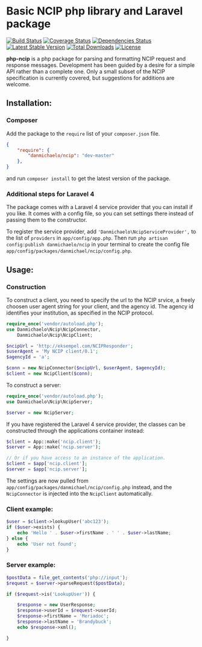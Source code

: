 # Basic NCIP php library and Laravel package

[![Build Status](https://travis-ci.org/danmichaelo/php-ncip.png?branch=master)](https://travis-ci.org/danmichaelo/php-ncip)
[![Coverage Status](https://coveralls.io/repos/danmichaelo/php-ncip/badge.png?branch=master)](https://coveralls.io/r/danmichaelo/php-ncip?branch=master)
[![Dependencies Status](https://depending.in/danmichaelo/php-ncip.png)](http://depending.in/danmichaelo/php-ncip)
[![Latest Stable Version](https://poser.pugx.org/danmichaelo/ncip/v/stable.png)](https://packagist.org/packages/danmichaelo/ncip)
[![Total Downloads](https://poser.pugx.org/danmichaelo/ncip/downloads.png)](https://packagist.org/packages/danmichaelo/ncip)
[![License](https://poser.pugx.org/danmichaelo/ncip/license.png)](https://packagist.org/packages/danmichaelo/ncip)


**php-ncip** is a php package for parsing and formatting NCIP request and response messages. Development has been guided by a desire for a simple API rather than a complete one. Only a small subset of the NCIP specification is currently covered, but suggestions for additions are welcome.

## Installation:

### Composer

Add the package to the `require` list of your `composer.json` file.

```json
{
    "require": {
        "danmichaelo/ncip": "dev-master"
    },
}
``` 

and run `composer install` to get the latest version of the package.

### Additional steps for Laravel 4

The package comes with a Laravel 4 service provider that you can install if you like. It comes with a config file, so you can set settings there instead of passing them to the constructor.

To register the service provider, add `'Danmichaelo\NcipServiceProvider',` to the list of `providers` in `app/config/app.php`. Then run `php artisan config:publish danmichaelo/ncip` in your terminal to create the config file `app/config/packages/danmichael/ncip/config.php`.

## Usage:

### Construction

To construct a client, you need to specify the url to the NCIP srvice, a freely choosen user agent string for your client, and the agency id. The agency id identifies your institution, as specified in the NCIP protocol.

```php
require_once('vendor/autoload.php');
use Danmichaelo\Ncip\NcipConnector,
    Danmichaelo\Ncip\NcipClient;

$ncipUrl = 'http://eksempel.com/NCIPResponder';
$userAgent = 'My NCIP client/0.1';
$agencyId = 'a';

$conn = new NcipConnector($ncipUrl, $userAgent, $agencyId);
$client = new NcipClient($conn);
```

To construct a server:

```php
require_once('vendor/autoload.php');
use Danmichaelo\Ncip\NcipServer;

$server = new NcipServer;
```

If you have registered the Laravel 4 service provider, the classes can be constructed through the applications container instead:

```php
$client = App::make('ncip.client');
$server = App::make('ncip.server');

// Or if you have access to an instance of the application.
$client = $app['ncip.client'];
$server = $app['ncip.server'];
```

The settings are now pulled from `app/config/packages/danmichael/ncip/config.php` instead, and the `NcipConnector` is injected into the `NcipClient` automatically.

### Client example:

```php
$user = $client->lookupUser('abc123');
if ($user->exists) {
	echo 'Hello ' . $user->firstName . ' ' . $user->lastName;
} else {
	echo 'User not found';
}
```

### Server example:

```php
$postData = file_get_contents('php://input');
$request = $server->parseRequest($postData);

if ($request->is('LookupUser')) {

	$response = new UserResponse;
	$response->userId = $request->userId;
	$response->firstName = 'Meriadoc';
	$response->lastName = 'Brandybuck';
	echo $response->xml();

}
```

